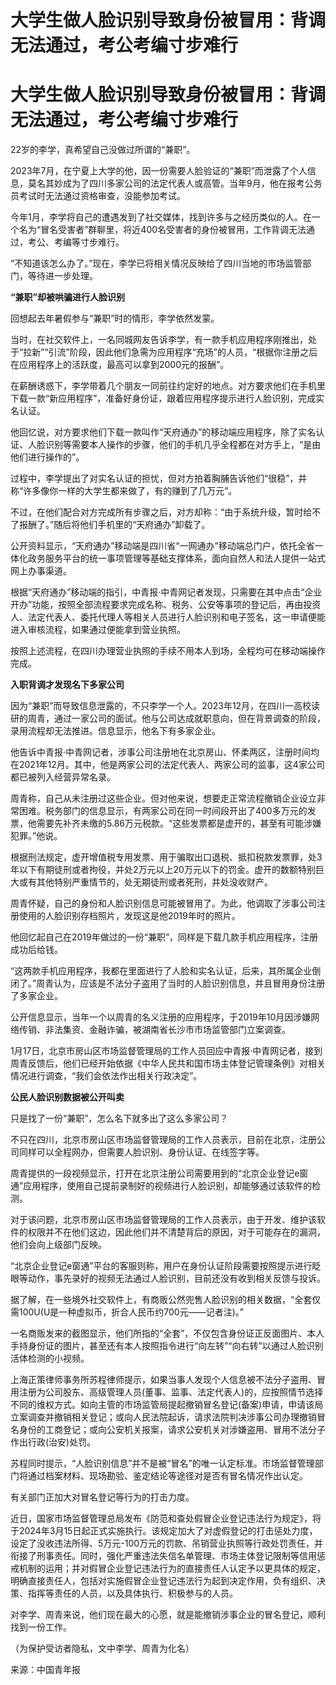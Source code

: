 # 大学生做人脸识别导致身份被冒用：背调无法通过，考公考编寸步难行

# 大学生做人脸识别导致身份被冒用：背调无法通过，考公考编寸步难行

22岁的李学，真希望自己没做过所谓的“兼职”。

2023年7月，在宁夏上大学的他，因一份需要人脸验证的“兼职”而泄露了个人信息，莫名其妙成为了四川多家公司的法定代表人或高管。当年9月，他在报考公务员考试时无法通过资格审查，没能参加考试。

今年1月，李学将自己的遭遇发到了社交媒体，找到许多与之经历类似的人。在一个名为“冒名受害者”群聊里，将近400名受害者的身份被冒用，工作背调无法通过，考公、考编等寸步难行。

“不知道该怎么办了。”现在，李学已将相关情况反映给了四川当地的市场监管部门，等待进一步处理。

**“兼职”却被哄骗进行人脸识别**

回想起去年暑假参与“兼职”时的情形，李学依然发蒙。

当时，在社交软件上，一名同城网友告诉李学，有一款手机应用程序刚推出，处于“拉新”“引流”阶段，因此他们急需为应用程序“充场”的人员，“根据你注册之后在应用程序上的活跃度，最高可以拿到2000元的报酬”。

在薪酬诱惑下，李学带着几个朋友一同前往约定好的地点。对方要求他们在手机里下载一款“新应用程序”，准备好身份证，跟着应用程序提示进行人脸识别，完成实名认证。

他回忆说，对方要求他们下载一款叫作“天府通办”的移动端应用程序，除了实名认证、人脸识别等需要本人操作的步骤，他们的手机几乎全程都在对方手上，“是由他们进行操作的”。

过程中，李学提出了对实名认证的担忧，但对方拍着胸脯告诉他们“很稳”，并称“许多像你一样的大学生都来做了，有的赚到了几万元”。

不过，在他们配合对方完成所有步骤之后，对方却称：“由于系统升级，暂时给不了报酬了。”随后将他们手机里的“天府通办”卸载了。

公开资料显示，“天府通办”移动端是四川省“一网通办”移动端总门户，依托全省一体化政务服务平台的统一事项管理等基础支撑体系，面向自然人和法人提供一站式网上办事渠道。

根据“天府通办”移动端的指引，中青报·中青网记者发现，只需要在其中点击“企业开办”功能，按照全部流程要求完成名称、税务、公安等事项的登记后，再由投资人、法定代表人、委托代理人等相关人员进行人脸识别和电子签名，这一申请便能进入审核流程，如果通过便能拿到营业执照。

按照上述流程，在四川办理营业执照的手续不用本人到场，全程均可在移动端操作完成。

**入职背调才发现名下多家公司**

因为“兼职”而导致信息泄露的，不只李学一个人。2023年12月，在四川一高校读研的周青，通过一家公司的面试。他与公司达成就职意向，但在背景调查的阶段，录用流程却无法推进。信息显示，他名下有多家企业。

他告诉中青报·中青网记者，涉事公司注册地在北京房山、怀柔两区，注册时间均在2021年12月。其中，他是两家公司的法定代表人、两家公司的监事，这4家公司都已被列入经营异常名录。

周青称，自己从未注册过这些企业。但对他来说，想要走正常流程撤销企业设立非常困难。税务部门的信息显示，有两家公司在同一时间段开出了400多万元的发票，他需要先补齐未缴的5.86万元税款。“这些发票都是虚开的，甚至有可能涉嫌犯罪。”他说。

根据刑法规定，虚开增值税专用发票、用于骗取出口退税、抵扣税款发票罪，处3年以下有期徒刑或者拘役，并处2万元以上20万元以下的罚金。虚开的数额特别巨大或有其他特别严重情节的，处无期徒刑或者死刑，并处没收财产。

周青怀疑，自己的身份和人脸识别信息可能被冒用了。为此，他调取了涉事公司注册使用的人脸识别存档照片，发现这是他2019年时的照片。

他回忆起自己在2019年做过的一份“兼职”，同样是下载几款手机应用程序，注册成功后给钱。

“这两款手机应用程序，我都在里面进行了人脸和实名认证，后来，其所属企业倒闭了。”周青认为，应该是不法分子盗用了当时的人脸识别信息，并且冒用身份注册了多家企业。

公开信息显示，当年一个以周青的名义注册的应用程序，于2019年10月因涉嫌网络传销、非法集资、金融诈骗，被湖南省长沙市市场监管部门立案调查。

1月17日，北京市房山区市场监督管理局的工作人员回应中青报·中青网记者，接到周青反馈后，他们已经开始依据《中华人民共和国市场主体登记管理条例》对相关情况进行调查，“我们会依法作出相关行政决定”。

**公民人脸识别数据被公开叫卖**

只是找了一份“兼职”，怎么名下就多出了这么多家公司？

不只在四川，北京市房山区市场监督管理局的工作人员表示，目前在北京，注册公司同样可以全程网办，但需要人脸识别、身份认证、在线签字等。

周青提供的一段视频显示，打开在北京注册公司需要用到的“北京企业登记e窗通”应用程序，使用自己提前录制好的视频进行人脸识别，却能够通过该软件的检测。

对于该问题，北京市房山区市场监督管理局的工作人员表示，由于开发、维护该软件的权限并不在他们这边，因此他们并不清楚背后的原因，对于可能存在的漏洞，他们会向上级部门反映。

“北京企业登记e窗通”平台的客服则称，用户在身份认证阶段需要按照提示进行眨眼等动作，事先录好的视频无法通过人脸识别，目前还没有收到相关反馈与投诉。

据了解，在一些境外社交软件上，有商贩公然兜售人脸识别的相关数据，“全套仅需100U(U是一种虚拟币，折合人民币约700元——记者注)。”

一名商贩发来的截图显示，他们所指的“全套”，不仅包含身份证正反面图片、本人手持身份证的图片，甚至还有本人按照指令进行“向左转”“向右转”以通过人脸识别活体检测的小视频。

上海正策律师事务所苏程律师提示，如果当事人发现个人信息被不法分子盗用、冒用注册为公司股东、高级管理人员(董事、监事、法定代表人)的，应按照情节选择不同的维权方式。如向主管的市场监管局提起撤销冒名登记(备案)申请，申请该局立案调查并撤销相关登记；或向人民法院起诉，请求法院判决涉事公司办理撤销冒名身份的工商登记；或向公安机关报案，请求公安机关对涉嫌盗用、冒用不法分子作出行政(治安)处罚。

苏程同时提示，“人脸识别信息”并不是被“冒名”的唯一认定标准。市场监督管理部门将通过档案材料、现场勘验、鉴定结论等途径对是否有冒名情况作出认定。

有关部门正加大对冒名登记等行为的打击力度。

近日，国家市场监督管理总局发布《防范和查处假冒企业登记违法行为规定》，将于2024年3月15日起正式实施执行。该规定加大了对虚假登记的打击惩处力度，设定了没收违法所得、5万元-100万元的罚款、吊销营业执照等行政处罚责任，并衔接了刑事责任。同时，强化严重违法失信名单管理、市场主体登记限制等信用惩戒机制的运用；并对假冒企业登记违法行为的直接责任人认定予以更具体的规定，明确直接责任人，包括对实施假冒企业登记违法行为起到决定作用，负有组织、决策、指挥等责任的人员，以及具体执行、积极参与的人员。

对李学、周青来说，他们现在最大的心愿，就是能撤销涉事企业的冒名登记，顺利找到一份工作。

（为保护受访者隐私，文中李学、周青为化名）

来源：中国青年报

